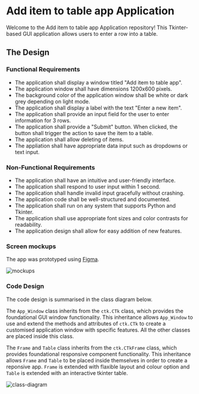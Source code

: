 # Add item to table app Application

Welcome to the Add item to table app Application repository! This Tkinter-based GUI application allows users to enter a row into a table.

## The Design

### Functional Requirements

- The application shall display a window titled "Add item to table app".
- The application window shall have dimensions 1200x600 pixels.
- The background color of the application window shall be white or dark grey depending on light mode.
- The application shall display a label with the text "Enter a new item".
- The application shall provide an input field for the user to enter information for 3 rows.
- The application shall provide a "Submit" button. When clicked, the button shall trigger the action to save the item to a table.
- The application shall allow deleting of items.
- The appliation shall have appropriate data input such as dropdowns or text input.

### Non-Functional Requirements

- The application shall have an intuitive and user-friendly interface.
- The application shall respond to user input within 1 second.
- The application shall handle invalid input gracefully without crashing.
- The application code shall be well-structured and documented.
- The application shall run on any system that supports Python and Tkinter.
- The application shall use appropriate font sizes and color contrasts for readability.
- The application design shall allow for easy addition of new features.

### Screen mockups

The app was prototyped using [Figma](https://www.figma.com/design/CgwDsn1tYo8YffaNimjVfq/IFCS-HelloWorld?node-id=0-1&t=fSJk46k665IlDYDs-1).

![mockups](HelloName_proto.png)

### Code Design

The code design is summarised in the class diagram below.

The `App_Window` class inherits from the `ctk.CTk` class, which provides the foundational GUI window functionality. This inheritance allows `App_Window` to use and extend the methods and attributes of `ctk.CTk` to create a customised application window with specific features.  All the other classes are placed inside this class.

The `Frame` and `Table` class inherits from the `ctk.CTkFrame` class, which provides foundational responsive component functionality. This inheritance allows `Frame` and `Table` to be placed inside themselves in order to create a reponsive app. `Frame` is extended with flaxible layout and colour option and `Table` is extended with an interactive tkinter table.

![class-diagram](HelloName.png)
